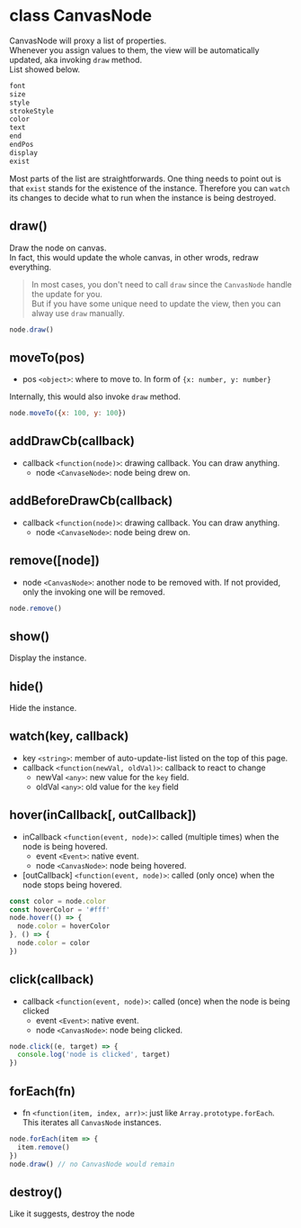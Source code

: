 # class CanvasNode

CanvasNode will proxy a list of properties.\
Whenever you assign values to them, the view will be automatically updated, aka invoking `draw` method.\
List showed below.

```js
font
size
style
strokeStyle
color
text
end
endPos
display
exist
```

Most parts of the list are straightforwards. One thing needs to point out is that
`exist` stands for the existence of the instance.
Therefore you can `watch` its changes to decide what to run when the instance is being destroyed.

## draw()

Draw the node on canvas.\
In fact, this would update the whole canvas, in other wrods, redraw everything.

> In most cases, you don't need to call `draw` since the `CanvasNode` handle the update for you.\
But if you have some unique need to update the view, then you can alway use `draw` manually.

```js
node.draw()
```

## moveTo(pos)

- pos `<object>`: where to move to. In form of `{x: number, y: number}`

Internally, this would also invoke `draw` method.

```js
node.moveTo({x: 100, y: 100})
```

## addDrawCb(callback)

- callback `<function(node)>`: drawing callback. You can draw anything.
  - node `<CanvaseNode>`: node being drew on.
  
## addBeforeDrawCb(callback)

- callback `<function(node)>`: drawing callback. You can draw anything.
  - node `<CanvaseNode>`: node being drew on.

## remove([node])

- node `<CanvasNode>`: another node to be removed with. If not provided, only the invoking one will be removed.

```js
node.remove()
```

## show()

Display the instance.

## hide()

Hide the instance.

## watch(key, callback)

- key `<string>`: member of auto-update-list listed on the top of this page.
- callback `<function(newVal, oldVal)>`: callback to react to change
  - newVal `<any>`: new value for the `key` field.
  - oldVal `<any>`: old value for the `key` field

## hover(inCallback[, outCallback])

- inCallback `<function(event, node)>`: called (multiple times) when the node is being hovered.
  - event `<Event>`: native event.
  - node `<CanvasNode>`: node being hovered.
- [outCallback] `<function(event, node)>`: called (only once) when the node stops being hovered.

```js
const color = node.color
const hoverColor = '#fff'
node.hover(() => {
  node.color = hoverColor
}, () => {
  node.color = color
})
```

## click(callback)

- callback `<function(event, node)>`: called (once) when the node is being clicked
  - event `<Event>`: native event.
  - node `<CanvasNode>`: node being clicked.

```js
node.click((e, target) => {
  console.log('node is clicked', target)
})
```

## forEach(fn)

- fn `<function(item, index, arr)>`: just like `Array.prototype.forEach`. This iterates all `CanvasNode` instances.

```js
node.forEach(item => {
  item.remove()
})
node.draw() // no CanvasNode would remain
```

## destroy()

Like it suggests, destroy the node